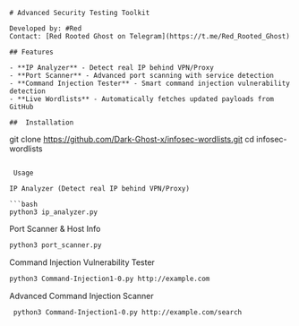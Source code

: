 ```
# Advanced Security Testing Toolkit

Developed by: #Red  
Contact: [Red Rooted Ghost on Telegram](https://t.me/Red_Rooted_Ghost)

## Features

- **IP Analyzer** - Detect real IP behind VPN/Proxy
- **Port Scanner** - Advanced port scanning with service detection  
- **Command Injection Tester** - Smart command injection vulnerability detection
- **Live Wordlists** - Automatically fetches updated payloads from GitHub

##  Installation

```
git clone https://github.com/Dark-Ghost-x/infosec-wordlists.git
cd infosec-wordlists
```

 Usage

IP Analyzer (Detect real IP behind VPN/Proxy)

```bash
python3 ip_analyzer.py
```

Port Scanner & Host Info

```bash
python3 port_scanner.py
```

Command Injection Vulnerability Tester

```bash
python3 Command-Injection1-0.py http://example.com
```

Advanced Command Injection Scanner

```bash
 python3 Command-Injection1-0.py http://example.com/search
